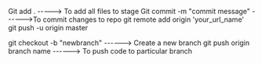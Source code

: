 Git add .  ----->  To add all files to stage
Git commit -m "commit message"  ------>To commit changes to repo
git remote add origin 'your_url_name'  
git push -u origin master



git checkout -b "newbranch"   ------> Create a new branch
git push origin branch name   ------> To push code to particular branch
